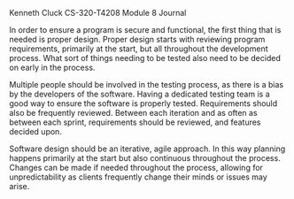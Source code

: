 ﻿Kenneth Cluck
CS-320-T4208
Module 8 Journal

In order to ensure a program is secure and functional, the first thing that is needed is proper design. Proper design starts with reviewing program requirements, primarily at the start, but all throughout the development process. What sort of things needing to be tested also need to be decided on early in the process.

Multiple people should be involved in the testing process, as there is a bias by the developers of the software. Having a dedicated testing team is a good way to ensure the software is properly tested. Requirements should also be frequently reviewed. Between each iteration and as often as between each sprint, requirements should be reviewed, and features decided upon.

Software design should be an iterative, agile approach. In this way planning happens primarily at the start but also continuous throughout the process. Changes can be made if needed throughout the process, allowing for unpredictability as clients frequently change their minds or issues may arise.
